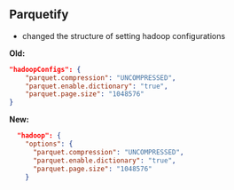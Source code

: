 ## Parquetify

- changed the structure of setting hadoop configurations


**Old:**

```json
"hadoopConfigs": {
    "parquet.compression": "UNCOMPRESSED",
    "parquet.enable.dictionary": "true",
    "parquet.page.size": "1048576"
}
```

**New:**

```json
  "hadoop": {
    "options": {
      "parquet.compression": "UNCOMPRESSED",
      "parquet.enable.dictionary": "true",
      "parquet.page.size": "1048576"
    }
```
